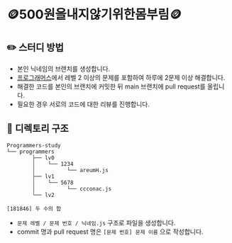 # 🪙500원을내지않기위한몸부림🪙

## ✏️ 스터디 방법
- 본인 닉네임의 브랜치를 생성합니다.
- [프로그래머스](https://school.programmers.co.kr/learn/challenges?order=recent)에서 레벨 2 이상의 문제를 포함하여 하루에 2문제 이상 해결합니다.
- 해결한 코드를 본인의 브랜치에 커밋한 뒤 main 브랜치에 pull request를 올립니다.
- 필요한 경우 서로의 코드에 대한 리뷰를 진행합니다. 


## 📂 디렉토리 구조
```
Programmers-study
└── programmers
        ├── lv0
        │    └── 1234
        │          └── areumH.js
        ├── lv1
        │    └── 5678
        │          └── ccconac.js
        └── lv2                 
```
```
[181846] 두 수의 합
```
- `문제 레벨 / 문제 번호 / 닉네임.js` 구조로 파일을 생성합니다.
- commit 명과 pull request 명은 `[문제 번호] 문제 이름` 으로 작성합니다.
